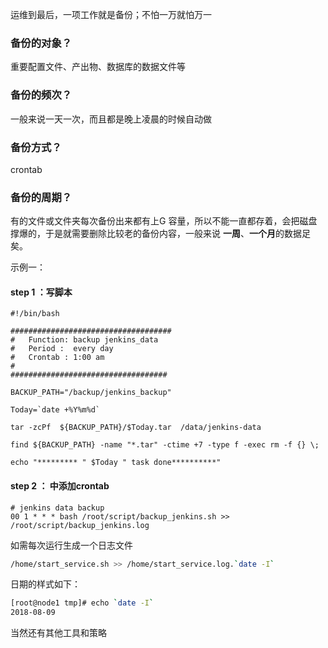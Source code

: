 
运维到最后，一项工作就是备份；不怕一万就怕万一

### 备份的对象？
重要配置文件、产出物、数据库的数据文件等


### 备份的频次？
一般来说一天一次，而且都是晚上凌晨的时候自动做

###  备份方式？
crontab 

###  备份的周期？
有的文件或文件夹每次备份出来都有上G 容量，所以不能一直都存着，会把磁盘撑爆的，于是就需要删除比较老的备份内容，一般来说 **一周**、**一个月**的数据足矣。

示例一：

####   step 1 ：写脚本
```
#!/bin/bash

####################################
#   Function: backup jenkins_data
#   Period :  every day
#   Crontab : 1:00 am
#
###################################

BACKUP_PATH="/backup/jenkins_backup"

Today=`date +%Y%m%d`

tar -zcPf  ${BACKUP_PATH}/$Today.tar  /data/jenkins-data

find ${BACKUP_PATH} -name "*.tar" -ctime +7 -type f -exec rm -f {} \;

echo "********* " $Today " task done**********"
```

####  step 2 ： 中添加crontab 
```
# jenkins data backup
00 1 * * * bash /root/script/backup_jenkins.sh >> /root/script/backup_jenkins.log
```

如需每次运行生成一个日志文件
```bash
/home/start_service.sh >> /home/start_service.log.`date -I`
```

日期的样式如下：
```bash
[root@node1 tmp]# echo `date -I`
2018-08-09
```

当然还有其他工具和策略

